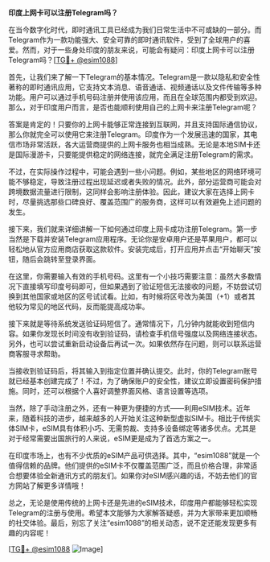 **印度上网卡可以注册Telegram吗？**

在当今数字化时代，即时通讯工具已经成为我们日常生活中不可或缺的一部分。而Telegram作为一款功能强大、安全可靠的即时通讯软件，受到了全球用户的喜爱。然而，对于一些身处印度的朋友来说，可能会有疑问：印度上网卡可以注册Telegram吗？[[TG💪+ @esim1088](https://t.me/s/esim1088)]

首先，让我们来了解一下Telegram的基本情况。Telegram是一款以隐私和安全性著称的即时通讯应用，它支持文本消息、语音通话、视频通话以及文件传输等多种功能。用户可以通过手机号码注册并使用该应用，而且在全球范围内都受到欢迎。那么，对于印度用户而言，是否也能顺利使用自己的上网卡来注册Telegram呢？

答案是肯定的！只要你的上网卡能够正常连接到互联网，并且支持国际通信协议，那么你就完全可以使用它来注册Telegram。印度作为一个发展迅速的国家，其电信市场非常活跃，各大运营商提供的上网卡服务也相当成熟。无论是本地SIM卡还是国际漫游卡，只要能提供稳定的网络连接，就完全满足注册Telegram的需求。

不过，在实际操作过程中，可能会遇到一些小问题。例如，某些地区的网络环境可能不够稳定，导致注册过程出现延迟或者失败的情况。此外，部分运营商可能会对跨境数据流量进行限制，这同样会影响注册体验。因此，建议大家在选择上网卡时，尽量挑选那些口碑良好、覆盖范围广的服务商，这样可以有效避免上述问题的发生。

接下来，我们就来详细讲解一下如何通过印度上网卡成功注册Telegram。第一步当然是下载并安装Telegram应用程序。无论你是安卓用户还是苹果用户，都可以轻松地从官方应用商店获取这款软件。安装完成后，打开应用并点击“开始聊天”按钮，随后会跳转至登录界面。

在这里，你需要输入有效的手机号码。这里有一个小技巧需要注意：虽然大多数情况下直接填写印度号码即可，但如果遇到了验证短信无法接收的问题，不妨尝试切换到其他国家或地区的区号试试看。比如，有时候将区号改为美国（+1）或者其他较为常见的地区代码，反而能提高成功率。

接下来就是等待系统发送验证码短信了。通常情况下，几分钟内就能收到短信内容。如果你发现长时间没有收到验证码，请检查手机信号强度以及网络连接状态。另外，也可以尝试重新启动设备后再试一次。如果依然存在问题，则可以联系运营商客服寻求帮助。

当接收到验证码后，将其输入到指定位置并确认提交。此时，你的Telegram账号就已经基本创建完成了！不过，为了确保账户的安全性，建议立即设置密码保护措施。同时，还可以根据个人喜好调整界面风格、语言设置等选项。

当然，除了手动注册之外，还有一种更为便捷的方式——利用eSIM技术。近年来，随着科技的进步，越来越多的人开始关注这种新型虚拟SIM卡。相比于传统实体SIM卡，eSIM具有体积小巧、无需剪裁、支持多设备绑定等诸多优点。尤其是对于经常需要出国旅行的人来说，eSIM更是成为了首选方案之一。

在印度市场上，也有不少优质的eSIM产品可供选择。其中，“esim1088”就是一个值得信赖的品牌。他们提供的eSIM卡不仅覆盖范围广泛，而且价格合理，非常适合想要体验全新通讯方式的朋友们。如果你对eSIM感兴趣的话，不妨去他们的官方网站了解更多详情哦！

总之，无论是使用传统的上网卡还是先进的eSIM技术，印度用户都能够轻松实现Telegram的注册与使用。希望本文能够为大家解答疑惑，并为大家带来更加顺畅的社交体验。最后，别忘了关注“esim1088”的相关动态，说不定还能发现更多有趣的内容呢！

[[TG💪+ @esim1088](https://t.me/s/esim1088) ![Image](https://i.postimg.cc/4NQfJmqS/Snipaste-2025-05-13-00-14-12.png)]